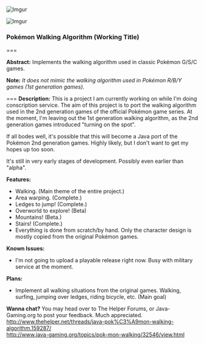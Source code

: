 ![Imgur](http://i.imgur.com/yn1E4Z5.png)

![Imgur](http://i.imgur.com/aFmmjPM.png)

### Pokémon Walking Algorithm (Working Title)
===
 
**Abstract:**
Implements the walking algorithm used in classic Pokémon G/S/C games.

**Note:** *It does not mimic the walking algorithm used in Pokémon R/B/Y games (1st generation games).*

===
**Description:**
This is a project I am currently working on while I'm doing conscription service. The aim of this project is to port the walking algorithm used in the 2nd generation games of the official Pokémon game series. At the moment, I'm leaving out the 1st generation walking algorithm, as the 2nd generation games introduced "turning on the spot".

If all bodes well, it's possible that this will become a Java port of the Pokémon 2nd generation games. Highly likely, but I don't want to get my hopes up too soon.

It's still in very early stages of development. Possibly even earlier than "alpha".

**Features:**
* Walking. (Main theme of the entire project.)
* Area warping. (Complete.)
* Ledges to jump! (Complete.)
* Overworld to explore! (Beta)
* Mountains! (Beta.)
* Stairs! (Complete.)
* Everything is done from scratch/by hand. Only the character design is mostly copied from the original Pokémon games.

**Known Issues:**
* I'm not going to upload a playable release right now. Busy with military service at the moment.

**Plans:**
* Implement all walking situations from the original games. Walking, surfing, jumping over ledges, riding bicycle, etc. (Main goal)

**Wanna chat?**
You may head over to The Helper Forums, or Java-Gaming.org to post your feedback. Much appreciated. 
 http://www.thehelper.net/threads/java-pok%C3%A9mon-walking-algorithm.159287/  
 http://www.java-gaming.org/topics/pok-mon-walking/32546/view.html

